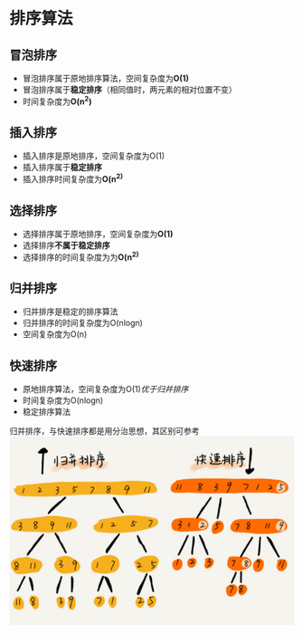 # 排序算法
## 冒泡排序
 + 冒泡排序属于原地排序算法，空间复杂度为**O(1)**
 + 冒泡排序属于**稳定排序**（相同值时，两元素的相对位置不变）
 + 时间复杂度为**O(n<sup>2</sup>)**
## 插入排序
  + 插入排序是原地排序，空间复杂度为O(1)
  + 插入排序属于**稳定排序**
  + 插入排序时间复杂度为**O(n<SUP>2)**
 
## 选择排序
+ 选择排序属于原地排序，空间复杂度为**O(1)**
+ 选择排序**不属于稳定排序**
+ 选择排序的时间复杂度为为**O(n<SUP>2)**

## 归并排序
+ 归并排序是稳定的排序算法
+ 归并排序的时间复杂度为O(nlogn)
+ 空间复杂度为O(n)

## 快速排序
+ 原地排序算法，空间复杂度为O(1)_优于归并排序_
+ 时间复杂度为O(nlogn)
+ 稳定排序算法


归并排序，与快速排序都是用分治思想，其区别可参考 ![归并排序与快速排序区别](归并与快速排序区别示意图.jpg)
